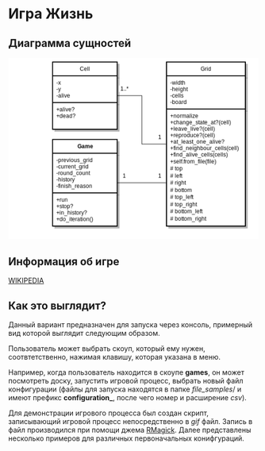 # Игра Жизнь

## Диаграмма сущностей

![uml_class_diagram.png](https://github.com/sinventor/life_game/blob/master/diagrams/uml_class_diagram-2.png)

## Информация об игре
[WIKIPEDIA](https://ru.wikipedia.org/wiki/%D0%96%D0%B8%D0%B7%D0%BD%D1%8C_%28%D0%B8%D0%B3%D1%80%D0%B0%29)

## Как это выглядит?

Данный вариант предназначен для запуска через консоль, примерный вид которой выглядит следующим образом.

Пользователь может выбрать скоуп, который ему нужен, соотвтетственно, нажимая клавишу, которая указана в меню.

Например, когда пользователь находится в скоупе **games**, он может посмотреть доску, запустить игровой процесс, выбрать новый файл конфигурации (файлы для запуска находятся в папке *file_samples*/ и имеют префикс **configuration_**, после чего номер и расширение *csv*).

Для демонстрации игрового процесса был создан скрипт, записывающий игровой процесс непосредственно в *gif* файл.
Запись в файл производился при помощи джема [RMagick](https://rubygems.org/gems/rmagick/). Далее представлены несколько примеров для различных первоначальных конифгураций.